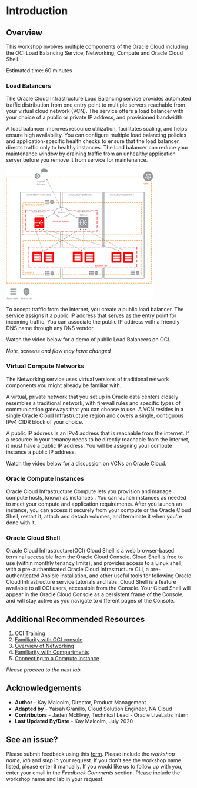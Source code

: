 # Introduction

## Overview
This workshop involves multiple components of the Oracle Cloud including the OCI Load Balancing Service, Networking, Compute and Oracle Cloud Shell.  

Estimated time: 60 minutes

### Load Balancers

The Oracle Cloud Infrastructure Load Balancing service provides automated traffic distribution from one entry point to multiple servers reachable from your virtual cloud network (VCN). The service offers a load balancer with your choice of a public or private IP address, and provisioned bandwidth.

A load balancer improves resource utilization, facilitates scaling, and helps ensure high availability. You can configure multiple load balancing policies and application-specific health checks to ensure that the load balancer directs traffic only to healthy instances. The load balancer can reduce your maintenance window by draining traffic from an unhealthy application server before you remove it from service for maintenance.

![](../images/loadBalancer3adRegional_thumb_400_0.png " ")

To accept traffic from the internet, you create a public load balancer. The service assigns it a public IP address that serves as the entry point for incoming traffic. You can associate the public IP address with a friendly DNS name through any DNS vendor.

Watch the video below for a demo of public Load Balancers on OCI.

*Note, screens and flow may have changed*

[](youtube:_6jUnIXsDcw)

### Virtual Compute Networks

The Networking service uses virtual versions of traditional network components you might already be familiar with.

A virtual, private network that you set up in Oracle data centers closely resembles a traditional network, with firewall rules and specific types of communication gateways that you can choose to use. A VCN resides in a single Oracle Cloud Infrastructure region and covers a single, contiguous IPv4 CIDR block of your choice.

A public IP address is an IPv4 address that is reachable from the internet. If a resource in your tenancy needs to be directly reachable from the internet, it must have a public IP address. You will be assigning your compute instance a public IP address.  

Watch the video below for a discussion on VCNs on Oracle Cloud.

[](youtube:mIYSgeX5FkM)

### Oracle Compute Instances

Oracle Cloud Infrastructure Compute lets you provision and manage compute hosts, known as instances . You can launch instances as needed to meet your compute and application requirements. After you launch an instance, you can access it securely from your compute or the Oracle Cloud Shell, restart it, attach and detach volumes, and terminate it when you're done with it.

### Oracle Cloud Shell

Oracle Cloud Infrastructure(OCI) Cloud Shell is a web browser-based terminal accessible from the Oracle Cloud Console. Cloud Shell is free to use (within monthly tenancy limits), and provides access to a Linux shell, with a pre-authenticated Oracle Cloud Infrastructure CLI, a pre-authenticated Ansible installation, and other useful tools for following Oracle Cloud Infrastructure service tutorials and labs. Cloud Shell is a feature available to all OCI users, accessible from the Console. Your Cloud Shell will appear in the Oracle Cloud Console as a persistent frame of the Console, and will stay active as you navigate to different pages of the Console.

[](youtube:J51BXxlCbOY)


## Additional Recommended Resources

1. [OCI Training](https://cloud.oracle.com/en_US/iaas/training)
2. [Familiarity with OCI console](https://docs.us-phoenix-1.oraclecloud.com/Content/GSG/Concepts/console.htm)
3. [Overview of Networking](https://docs.us-phoenix-1.oraclecloud.com/Content/Network/Concepts/overview.htm)
4. [Familiarity with Compartments](https://docs.us-phoenix-1.oraclecloud.com/Content/GSG/Concepts/concepts.htm)
5. [Connecting to a Compute Instance](https://docs.us-phoenix-1.oraclecloud.com/Content/Compute/Tasks/accessinginstance.htm)


*Please proceed to the next lab.*

## **Acknowledgements**

- **Author** - Kay Malcolm, Director, Product Management
- **Adapted by** -  Yaisah Granillo, Cloud Solution Engineer, NA Cloud
- **Contributors** - Jaden McElvey, Technical Lead - Oracle LiveLabs Intern
- **Last Updated By/Date** - Kay Malcolm, July 2020

## See an issue?
Please submit feedback using this [form](https://apexapps.oracle.com/pls/apex/f?p=133:1:::::P1_FEEDBACK:1). Please include the *workshop name*, *lab* and *step* in your request.  If you don't see the workshop name listed, please enter it manually. If you would like us to follow up with you, enter your email in the *Feedback Comments* section. Please include the workshop name and lab in your request.
